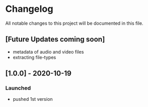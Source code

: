 # Changelog
All notable changes to this project will be documented in this file.

## [Future Updates coming soon]
- metadata of audio and video files
- extracting file-types

## [1.0.0] - 2020-10-19
### Launched
- pushed 1st version